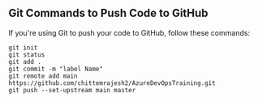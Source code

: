 
## Git Commands to Push Code to GitHub

If you're using Git to push your code to GitHub, follow these commands:

```
git init
git status
git add .
git commit -m "label Name"
git remote add main https://github.com/chittemrajesh2/AzureDevOpsTraining.git
git push --set-upstream main master
```
